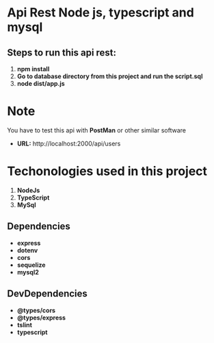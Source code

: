 # Api Rest Node js, typescript and mysql

## Steps to run this api rest:

1. **npm install**
2. **Go to database directory from this project and run the script.sql**
3. **node  dist/app.js**

# Note

You have to test this api with **PostMan** or other similar software

- **URL:** http://localhost:2000/api/users

# Techonologies used in this project

1. **NodeJs**
2. **TypeScript**
3. **MySql**

## Dependencies

- **express**
- **dotenv**
- **cors**
- **sequelize**
- **mysql2**

## DevDependencies

- **@types/cors**
- **@types/express**
- **tslint**
- **typescript**


